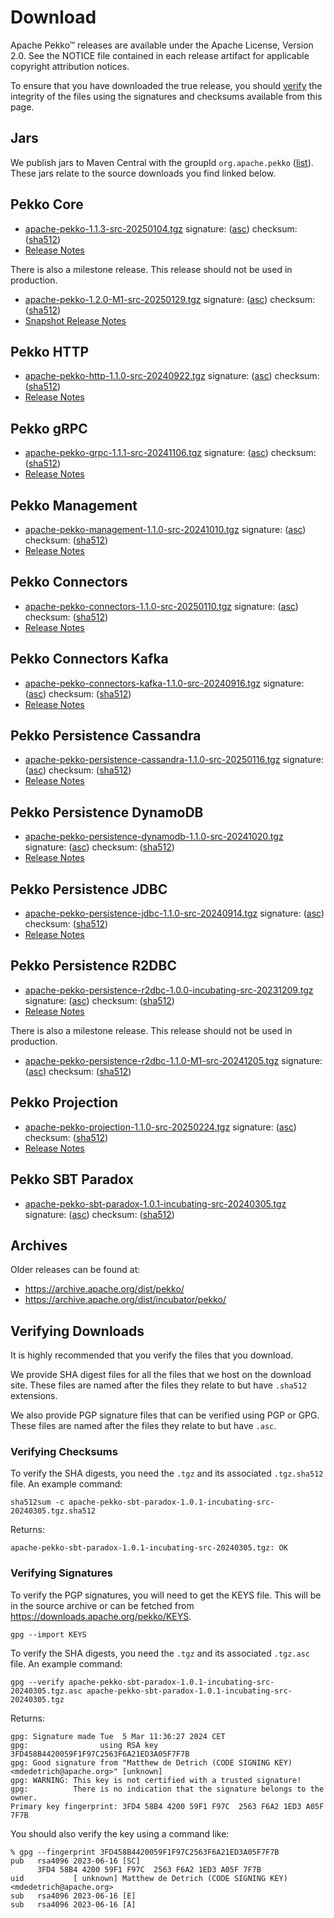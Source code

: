 # Download

Apache Pekko™ releases are available under the Apache License, Version 2.0.
See the NOTICE file contained in each release artifact for applicable copyright attribution notices.

To ensure that you have downloaded the true release, you should [verify](#verifying-downloads) the integrity of the
files using the signatures and checksums available from this page.

## Jars

We publish jars to Maven Central with the groupId `org.apache.pekko` ([list](https://mvnrepository.com/artifact/org.apache.pekko)).
These jars relate to the source downloads you find linked below.

## Pekko Core

* [apache-pekko-1.1.3-src-20250104.tgz](https://www.apache.org/dyn/closer.lua/pekko/1.1.3/apache-pekko-1.1.3-src-20250104.tgz) signature: ([asc](https://downloads.apache.org/pekko/1.1.3/apache-pekko-1.1.3-src-20250104.tgz.asc)) checksum: ([sha512](https://downloads.apache.org/pekko/1.1.3/apache-pekko-1.1.3-src-20250104.tgz.sha512))
* [Release Notes](https://pekko.apache.org/docs/pekko/current/release-notes/index.html)

There is also a milestone release. This release should not be used in production.

* [apache-pekko-1.2.0-M1-src-20250129.tgz](https://www.apache.org/dyn/closer.lua/pekko/1.2.0-M1/apache-pekko-1.2.0-M1-src-20250129.tgz) signature: ([asc](https://downloads.apache.org/pekko/1.2.0-M1/apache-pekko-1.2.0-M1-src-20250129.tgz.asc)) checksum: ([sha512](https://downloads.apache.org/pekko/1.2.0-M1/apache-pekko-1.2.0-M1-src-20250129.tgz.sha512))
* [Snapshot Release Notes](https://pekko.apache.org/docs/pekko/snapshot/release-notes/index.html)

## Pekko HTTP

* [apache-pekko-http-1.1.0-src-20240922.tgz](https://www.apache.org/dyn/closer.lua/pekko/HTTP-1.1.0/apache-pekko-http-1.1.0-src-20240922.tgz) signature: ([asc](https://downloads.apache.org/pekko/HTTP-1.1.0/apache-pekko-http-1.1.0-src-20240922.tgz.asc)) checksum: ([sha512](https://downloads.apache.org/pekko/HTTP-1.1.0/apache-pekko-http-1.1.0-src-20240922.tgz.sha512))
* [Release Notes](https://pekko.apache.org/docs/pekko-http/current/release-notes/index.html)

## Pekko gRPC

* [apache-pekko-grpc-1.1.1-src-20241106.tgz](https://www.apache.org/dyn/closer.lua/pekko/GRPC-1.1.1/apache-pekko-grpc-1.1.1-src-20241106.tgz) signature: ([asc](https://downloads.apache.org/pekko/GRPC-1.1.1/apache-pekko-grpc-1.1.1-src-20241106.tgz.asc)) checksum: ([sha512](https://downloads.apache.org/pekko/GRPC-1.1.1/apache-pekko-grpc-1.1.1-src-20241106.tgz.sha512))
* [Release Notes](https://pekko.apache.org/docs/pekko-grpc/current/release-notes/index.html)

## Pekko Management

* [apache-pekko-management-1.1.0-src-20241010.tgz](https://www.apache.org/dyn/closer.lua/pekko/MANAGEMENT-1.1.0/apache-pekko-management-1.1.0-src-20241010.tgz) signature: ([asc](https://downloads.apache.org/pekko/MANAGEMENT-1.1.0/apache-pekko-management-1.1.0-src-20241010.tgz.asc)) checksum: ([sha512](https://downloads.apache.org/pekko/MANAGEMENT-1.1.0/apache-pekko-management-1.1.0-src-20241010.tgz.sha512))
* [Release Notes](https://pekko.apache.org/docs/pekko-management/current/release-notes/index.html)

## Pekko Connectors

* [apache-pekko-connectors-1.1.0-src-20250110.tgz](https://www.apache.org/dyn/closer.lua/pekko/CONNECTORS-1.1.0/apache-pekko-connectors-1.1.0-src-20250110.tgz) signature: ([asc](https://downloads.apache.org/pekko/CONNECTORS-1.1.0/apache-pekko-connectors-1.1.0-src-20250110.tgz.asc)) checksum: ([sha512](https://downloads.apache.org/pekko/CONNECTORS-1.1.0/apache-pekko-connectors-1.1.0-src-20250110.tgz.sha512))
* [Release Notes](https://pekko.apache.org/docs/pekko-connectors/current/release-notes/index.html)

## Pekko Connectors Kafka

* [apache-pekko-connectors-kafka-1.1.0-src-20240916.tgz](https://www.apache.org/dyn/closer.lua/pekko/CONNECTORS-KAFKA-1.1.0/apache-pekko-connectors-kafka-1.1.0-src-20240916.tgz) signature: ([asc](https://downloads.apache.org/pekko/CONNECTORS-KAFKA-1.1.0/apache-pekko-connectors-kafka-1.1.0-src-20240916.tgz.asc)) checksum: ([sha512](https://downloads.apache.org/pekko/CONNECTORS-KAFKA-1.1.0/apache-pekko-connectors-kafka-1.1.0-src-20240916.tgz.sha512))
* [Release Notes](https://pekko.apache.org/docs/pekko-connectors-kafka/current/release-notes/index.html)

## Pekko Persistence Cassandra

* [apache-pekko-persistence-cassandra-1.1.0-src-20250116.tgz](https://www.apache.org/dyn/closer.lua/pekko/PERSISTENCE-CASSANDRA-1.1.0/apache-pekko-persistence-cassandra-1.1.0-src-20250116.tgz) signature: ([asc](https://downloads.apache.org/pekko/PERSISTENCE-CASSANDRA-1.1.0/apache-pekko-persistence-cassandra-1.1.0-src-20250116.tgz.asc)) checksum: ([sha512](https://downloads.apache.org/pekko/PERSISTENCE-CASSANDRA-1.1.0/apache-pekko-persistence-cassandra-1.1.0-src-20250116.tgz.sha512))
* [Release Notes](https://pekko.apache.org/docs/pekko-persistence-cassandra/current/release-notes/index.html)

## Pekko Persistence DynamoDB

* [apache-pekko-persistence-dynamodb-1.1.0-src-20241020.tgz](https://www.apache.org/dyn/closer.lua/pekko/PERSISTENCE-DYNAMODB-1.1.0/apache-pekko-persistence-dynamodb-1.1.0-src-20241020.tgz) signature: ([asc](https://downloads.apache.org/pekko/PERSISTENCE-DYNAMODB-1.1.0/apache-pekko-persistence-dynamodb-1.1.0-src-20241020.tgz.asc)) checksum: ([sha512](https://downloads.apache.org/pekko/PERSISTENCE-DYNAMODB-1.1.0/apache-pekko-persistence-dynamodb-1.1.0-src-20241020.tgz.sha512))
* [Release Notes](https://github.com/apache/pekko-persistence-dynamodb/blob/main/CHANGELOG.md)

## Pekko Persistence JDBC

* [apache-pekko-persistence-jdbc-1.1.0-src-20240914.tgz](https://www.apache.org/dyn/closer.lua/pekko/PERSISTENCE-JDBC-1.1.0/apache-pekko-persistence-jdbc-1.1.0-src-20240914.tgz) signature: ([asc](https://downloads.apache.org/pekko/PERSISTENCE-JDBC-1.1.0/apache-pekko-persistence-jdbc-1.1.0-src-20240914.tgz.asc)) checksum: ([sha512](https://downloads.apache.org/pekko/PERSISTENCE-JDBC-1.1.0/apache-pekko-persistence-jdbc-1.1.0-src-20240914.tgz.sha512))
* [Release Notes](https://pekko.apache.org/docs/pekko-persistence-jdbc/current/release-notes/index.html)

## Pekko Persistence R2DBC

* [apache-pekko-persistence-r2dbc-1.0.0-incubating-src-20231209.tgz](https://www.apache.org/dyn/closer.lua/incubator/pekko/PERSISTENCE-R2DBC-1.0.0/apache-pekko-persistence-r2dbc-1.0.0-incubating-src-20231209.tgz) signature: ([asc](https://downloads.apache.org/incubator/pekko/PERSISTENCE-R2DBC-1.0.0/apache-pekko-persistence-r2dbc-1.0.0-incubating-src-20231209.tgz.asc)) checksum: ([sha512](https://downloads.apache.org/incubator/pekko/PERSISTENCE-R2DBC-1.0.0/apache-pekko-persistence-r2dbc-1.0.0-incubating-src-20231209.tgz.sha512))
* [Release Notes](https://pekko.apache.org/docs/pekko-persistence-r2dbc/1.1/release-notes/index.html)

There is also a milestone release. This release should not be used in production.

* [apache-pekko-persistence-r2dbc-1.1.0-M1-src-20241205.tgz](https://www.apache.org/dyn/closer.lua/pekko/PERSISTENCE-R2DBC-1.1.0-M1/apache-pekko-persistence-r2dbc-1.1.0-M1-src-20241205.tgz) signature: ([asc](https://downloads.apache.org/pekko/PERSISTENCE-R2DBC-1.1.0-M1/apache-pekko-persistence-r2dbc-1.1.0-M1-src-20241205.tgz.asc)) checksum: ([sha512](https://downloads.apache.org/pekko/PERSISTENCE-R2DBC-1.1.0-M1/apache-pekko-persistence-r2dbc-1.1.0-M1-src-20241205.tgz.sha512))

## Pekko Projection

* [apache-pekko-projection-1.1.0-src-20250224.tgz](https://www.apache.org/dyn/closer.lua/pekko/PROJECTION-1.1.0/apache-pekko-projection-1.1.0-src-20250224.tgz) signature: ([asc](https://downloads.apache.org/pekko/PROJECTION-1.1.0/apache-pekko-projection-1.1.0-src-20250224.tgz.asc)) checksum: ([sha512](https://downloads.apache.org/pekko/PROJECTION-1.1.0/apache-pekko-projection-1.1.0-src-20250224.tgz.sha512))
* [Release Notes](https://pekko.apache.org/docs/pekko-projection/1.1/release-notes/index.html)

## Pekko SBT Paradox

* [apache-pekko-sbt-paradox-1.0.1-incubating-src-20240305.tgz](https://www.apache.org/dyn/closer.lua/incubator/pekko/SBT-PARADOX-1.0.1/apache-pekko-sbt-paradox-1.0.1-incubating-src-20240305.tgz) signature: ([asc](https://downloads.apache.org/incubator/pekko/SBT-PARADOX-1.0.1/apache-pekko-sbt-paradox-1.0.1-incubating-src-20240305.tgz.asc)) checksum: ([sha512](https://downloads.apache.org/incubator/pekko/SBT-PARADOX-1.0.1/apache-pekko-sbt-paradox-1.0.1-incubating-src-20240305.tgz.sha512))

## Archives

Older releases can be found at:

* https://archive.apache.org/dist/pekko/
* https://archive.apache.org/dist/incubator/pekko/

## Verifying Downloads

It is highly recommended that you verify the files that you download.

We provide SHA digest files for all the files that we host on the download site. These files 
are named after the files they relate to but have `.sha512` extensions.

We also provide PGP signature files that can be verified using PGP or GPG. These files
are named after the files they relate to but have `.asc`.

### Verifying Checksums

To verify the SHA digests, you need the `.tgz` and its associated `.tgz.sha512` file. An example command:
```
sha512sum -c apache-pekko-sbt-paradox-1.0.1-incubating-src-20240305.tgz.sha512
```

Returns:
```
apache-pekko-sbt-paradox-1.0.1-incubating-src-20240305.tgz: OK
```
### Verifying Signatures

To verify the PGP signatures, you will need to get the KEYS file. This will be in the source archive
or can be fetched from https://downloads.apache.org/pekko/KEYS.

```
gpg --import KEYS
```

To verify the SHA digests, you need the `.tgz` and its associated `.tgz.asc` file. An example command:
```
gpg --verify apache-pekko-sbt-paradox-1.0.1-incubating-src-20240305.tgz.asc apache-pekko-sbt-paradox-1.0.1-incubating-src-20240305.tgz
```

Returns:
```
gpg: Signature made Tue  5 Mar 11:36:27 2024 CET
gpg:                using RSA key 3FD458B4420059F1F97C2563F6A21ED3A05F7F7B
gpg: Good signature from "Matthew de Detrich (CODE SIGNING KEY) <mdedetrich@apache.org>" [unknown]
gpg: WARNING: This key is not certified with a trusted signature!
gpg:          There is no indication that the signature belongs to the owner.
Primary key fingerprint: 3FD4 58B4 4200 59F1 F97C  2563 F6A2 1ED3 A05F 7F7B
```
You should also verify the key using a command like:

```
% gpg --fingerprint 3FD458B4420059F1F97C2563F6A21ED3A05F7F7B
pub   rsa4096 2023-06-16 [SC]
      3FD4 58B4 4200 59F1 F97C  2563 F6A2 1ED3 A05F 7F7B
uid           [ unknown] Matthew de Detrich (CODE SIGNING KEY) <mdedetrich@apache.org>
sub   rsa4096 2023-06-16 [E]
sub   rsa4096 2023-06-16 [A]
```
